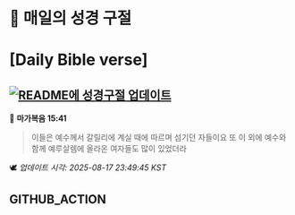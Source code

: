 # 🙏 매일의 성경 구절
# [Daily Bible verse]
## [![README에 성경구절 업데이트](https://github.com/DONGSUKA/first_test/actions/workflows/update-readme-bible.yml/badge.svg)](https://github.com/DONGSUKA/first_test/actions/workflows/update-readme-bible.yml)
<!-- START_BIBLE_VERSE -->
📖 **마가복음 15:41**
> 이들은 예수께서 갈릴리에 계실 때에 따르며 섬기던 자들이요 또 이 외에 예수와 함께 예루살렘에 올라온 여자들도 많이 있었더라

🕊️ _업데이트 시각: 2025-08-17 23:49:45 KST_
  <!-- END_BIBLE_VERSE -->
## GITHUB_ACTION
